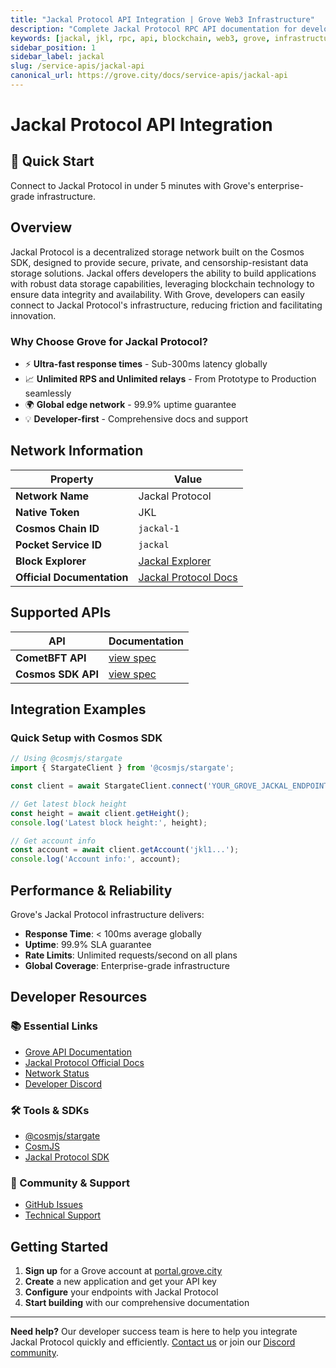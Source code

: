 ```yaml
---
title: "Jackal Protocol API Integration | Grove Web3 Infrastructure"
description: "Complete Jackal Protocol RPC API documentation for developers. Fast, reliable Jackal Protocol blockchain access with Grove's enterprise infrastructure. Get started in minutes."
keywords: [jackal, jkl, rpc, api, blockchain, web3, grove, infrastructure, developers, integration, cosmos, storage]
sidebar_position: 1
sidebar_label: jackal
slug: /service-apis/jackal-api
canonical_url: https://grove.city/docs/service-apis/jackal-api
---
```


# Jackal Protocol API Integration

<div style={{background: "linear-gradient(135deg, #4c51bf 0%, #805ad5 100%)", color: "white", padding: "1.5rem", borderRadius: "8px", margin: "1rem 0"}}>
  <h2 style={{color: "white", marginTop: 0}}>🚀 Quick Start</h2>
  <p style={{marginBottom: 0, fontSize: "1.1rem"}}>Connect to Jackal Protocol in under 5 minutes with Grove's enterprise-grade infrastructure.</p>
</div>

## Overview

Jackal Protocol is a decentralized storage network built on the Cosmos SDK, designed to provide secure, private, and censorship-resistant data storage solutions. Jackal offers developers the ability to build applications with robust data storage capabilities, leveraging blockchain technology to ensure data integrity and availability. With Grove, developers can easily connect to Jackal Protocol's infrastructure, reducing friction and facilitating innovation.

### Why Choose Grove for Jackal Protocol?

- ⚡ **Ultra-fast response times** - Sub-300ms latency globally
- 📈 **Unlimited RPS and Unlimited relays** - From Prototype to Production seamlessly
- 🌍 **Global edge network** - 99.9% uptime guarantee
- 💡 **Developer-first** - Comprehensive docs and support

## Network Information

| Property | Value |
|----------|-------|
| **Network Name** | Jackal Protocol |
| **Native Token** | JKL |
| **Cosmos Chain ID** | `jackal-1` |
| **Pocket Service ID** | `jackal` |
| **Block Explorer** | [Jackal Explorer](https://www.mintscan.io/jackal) |
| **Official Documentation** | [Jackal Protocol Docs](https://docs.jackalprotocol.com/) |

## Supported APIs

| API | Documentation |
| --- | ------------- |
| **CometBFT API** | [view spec](../grove-api/api-definition/definition#cosmos--cometbft) |
| **Cosmos SDK API** | [view spec](../grove-api/api-definition/definition#cosmos--cometbft) |

## Integration Examples

### Quick Setup with Cosmos SDK

```javascript
// Using @cosmjs/stargate
import { StargateClient } from '@cosmjs/stargate';

const client = await StargateClient.connect('YOUR_GROVE_JACKAL_ENDPOINT');

// Get latest block height
const height = await client.getHeight();
console.log('Latest block height:', height);

// Get account info
const account = await client.getAccount('jkl1...');
console.log('Account info:', account);
```

## Performance & Reliability

Grove's Jackal Protocol infrastructure delivers:

- **Response Time**: < 100ms average globally
- **Uptime**: 99.9% SLA guarantee  
- **Rate Limits**: Unlimited requests/second on all plans
- **Global Coverage**: Enterprise-grade infrastructure

## Developer Resources

### 📚 Essential Links
- [Grove API Documentation](../grove-api/overview/grove-api)
- [Jackal Protocol Official Docs](https://docs.jackaldao.com/)
- [Network Status](https://status.grove.city)
- [Developer Discord](https://discord.gg/build-with-grove)

### 🛠️ Tools & SDKs
- [@cosmjs/stargate](https://www.npmjs.com/package/@cosmjs/stargate)
- [CosmJS](https://github.com/cosmos/cosmjs)
- [Jackal Protocol SDK](https://docs.jackaldao.com/)

### 💬 Community & Support
- [GitHub Issues](https://github.com/buildwithgrove/path)  
- [Technical Support](https://discord.com/channels/824324475256438814/1150805396085293106)

## Getting Started

1. **Sign up** for a Grove account at [portal.grove.city](https://portal.grove.city)
2. **Create** a new application and get your API key
3. **Configure** your endpoints with Jackal Protocol
4. **Start building** with our comprehensive documentation

---

<div style={{background: "#f8f9fa", padding: "1rem", borderLeft: "4px solid #007bff", margin: "1rem 0"}}>
  <strong>Need help?</strong> Our developer success team is here to help you integrate Jackal Protocol quickly and efficiently. <a href="mailto:portal@grove.city">Contact us</a> or join our <a href="https://discord.gg/build-with-grove">Discord community</a>.
</div>
